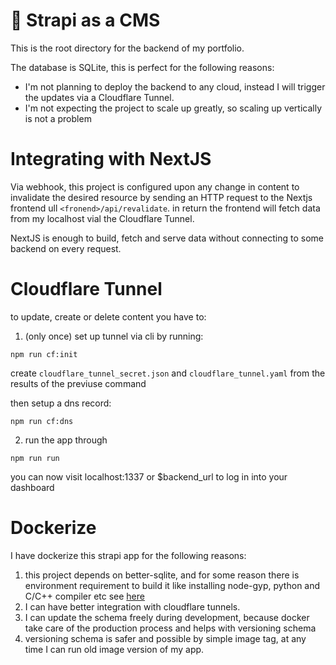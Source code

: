 # 🚀 Strapi as a CMS

This is the root directory for the backend of my portfolio.

The database is SQLite, this is perfect for the following reasons:

- I'm not planning to deploy the backend to any cloud, instead I will trigger the updates via a Cloudflare Tunnel.
- I'm not expecting the project to scale up greatly, so scaling up vertically is not a problem

# Integrating with NextJS

Via webhook, this project is configured upon any change in content to invalidate the desired resource by sending an HTTP request to the Nextjs frontend ull `<fronend>/api/revalidate`. in return the frontend will fetch data from my localhost vial the Cloudflare Tunnel.

NextJS is enough to build, fetch and serve data without connecting to some backend on every request.

# Cloudflare Tunnel

to update, create or delete content you have to:

1. (only once) set up tunnel via cli by running:

```
npm run cf:init
```

create `cloudflare_tunnel_secret.json` and `cloudflare_tunnel.yaml` from the results of the previuse command

then setup a dns record:

```
npm run cf:dns
```

2. run the app through

```
npm run run
```

you can now visit localhost:1337 or $backend_url to log in into your dashboard

# Dockerize

I have dockerize this strapi app for the following reasons:

1. this project depends on better-sqlite, and for some reason there is environment requirement to build it like installing node-gyp, python and C/C++ compiler etc see [here](https://github.com/WiseLibs/better-sqlite3/blob/master/docs/troubleshooting.md)
2. I can have better integration with cloudflare tunnels.
3. I can update the schema freely during development, because docker take care of the production process and helps with versioning schema
4. versioning schema is safer and possible by simple image tag, at any time I can run old image version of my app.
